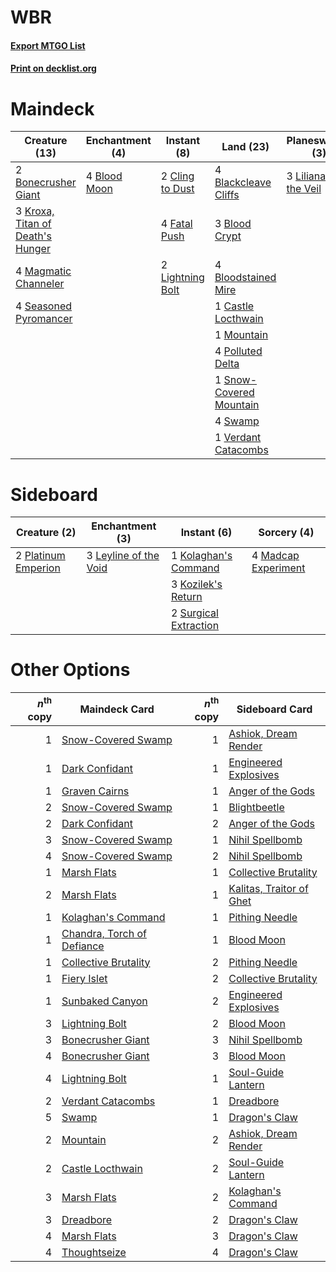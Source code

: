 # WBR

#### [Export MTGO List](../collection/WBR/WBR.txt)
#### [Print on decklist.org](http://decklist.org/?deckmain=4%09Blackcleave%20Cliffs%0A3%09Blood%20Crypt%0A4%09Blood%20Moon%0A4%09Bloodstained%20Mire%0A2%09Bonecrusher%20Giant%0A1%09Castle%20Locthwain%0A2%09Cling%20to%20Dust%0A2%09Dreadbore%0A4%09Fatal%20Push%0A4%09Inquisition%20of%20Kozilek%0A3%09Kroxa,%20Titan%20of%20Death's%20Hunger%0A2%09Lightning%20Bolt%0A3%09Liliana%20of%20the%20Veil%0A4%09Magmatic%20Channeler%0A1%09Mountain%0A4%09Polluted%20Delta%0A4%09Seasoned%20Pyromancer%0A1%09Snow-Covered%20Mountain%0A4%09Swamp%0A3%09Thoughtseize%0A1%09Verdant%20Catacombs&deckside=1%09Kolaghan's%20Command%0A3%09Kozilek's%20Return%0A3%09Leyline%20of%20the%20Void%0A4%09Madcap%20Experiment%0A2%09Platinum%20Emperion%0A2%09Surgical%20Extraction)
# Maindeck

|                                               Creature (13)                                               |                                   Enchantment (4)                                    |                                       Instant (8)                                        |                                            Land (23)                                             |                                        Planeswalker (3)                                        |                                            Sorcery (9)                                            |
|-----------------------------------------------------------------------------------------------------------|--------------------------------------------------------------------------------------|------------------------------------------------------------------------------------------|--------------------------------------------------------------------------------------------------|------------------------------------------------------------------------------------------------|---------------------------------------------------------------------------------------------------|
|2 [Bonecrusher Giant](http://gatherer.wizards.com/Pages/Card/Details.aspx?multiverseid=473077)             |4 [Blood Moon](http://gatherer.wizards.com/Pages/Card/Details.aspx?multiverseid=45386)|2 [Cling to Dust](http://gatherer.wizards.com/Pages/Card/Details.aspx?multiverseid=476338)|4 [Blackcleave Cliffs](http://gatherer.wizards.com/Pages/Card/Details.aspx?multiverseid=209401)   |3 [Liliana of the Veil](http://gatherer.wizards.com/Pages/Card/Details.aspx?multiverseid=235597)|2 [Dreadbore](http://gatherer.wizards.com/Pages/Card/Details.aspx?multiverseid=430622)             |
|3 [Kroxa, Titan of Death's Hunger](http://gatherer.wizards.com/Pages/Card/Details.aspx?multiverseid=476472)|                                                                                      |4 [Fatal Push](http://gatherer.wizards.com/Pages/Card/Details.aspx?multiverseid=423724)   |3 [Blood Crypt](http://gatherer.wizards.com/Pages/Card/Details.aspx?multiverseid=97102)           |                                                                                                |4 [Inquisition of Kozilek](http://gatherer.wizards.com/Pages/Card/Details.aspx?multiverseid=416897)|
|4 [Magmatic Channeler](http://gatherer.wizards.com/Pages/Card/Details.aspx?multiverseid=491789)            |                                                                                      |2 [Lightning Bolt](http://gatherer.wizards.com/Pages/Card/Details.aspx?multiverseid=806)  |4 [Bloodstained Mire](http://gatherer.wizards.com/Pages/Card/Details.aspx?multiverseid=405094)    |                                                                                                |3 [Thoughtseize](http://gatherer.wizards.com/Pages/Card/Details.aspx?multiverseid=438676)          |
|4 [Seasoned Pyromancer](http://gatherer.wizards.com/Pages/Card/Details.aspx?multiverseid=464094)           |                                                                                      |                                                                                          |1 [Castle Locthwain](http://gatherer.wizards.com/Pages/Card/Details.aspx?multiverseid=473203)     |                                                                                                |                                                                                                   |
|                                                                                                           |                                                                                      |                                                                                          |1 [Mountain](http://gatherer.wizards.com/Pages/Card/Details.aspx?multiverseid=439859)             |                                                                                                |                                                                                                   |
|                                                                                                           |                                                                                      |                                                                                          |4 [Polluted Delta](http://gatherer.wizards.com/Pages/Card/Details.aspx?multiverseid=405104)       |                                                                                                |                                                                                                   |
|                                                                                                           |                                                                                      |                                                                                          |1 [Snow-Covered Mountain](http://gatherer.wizards.com/Pages/Card/Details.aspx?multiverseid=121233)|                                                                                                |                                                                                                   |
|                                                                                                           |                                                                                      |                                                                                          |4 [Swamp](http://gatherer.wizards.com/Pages/Card/Details.aspx?multiverseid=439858)                |                                                                                                |                                                                                                   |
|                                                                                                           |                                                                                      |                                                                                          |1 [Verdant Catacombs](http://gatherer.wizards.com/Pages/Card/Details.aspx?multiverseid=405113)    |                                                                                                |                                                                                                   |


# Sideboard

|                                         Creature (2)                                         |                                        Enchantment (3)                                         |                                          Instant (6)                                           |                                         Sorcery (4)                                          |
|----------------------------------------------------------------------------------------------|------------------------------------------------------------------------------------------------|------------------------------------------------------------------------------------------------|----------------------------------------------------------------------------------------------|
|2 [Platinum Emperion](http://gatherer.wizards.com/Pages/Card/Details.aspx?multiverseid=457134)|3 [Leyline of the Void](http://gatherer.wizards.com/Pages/Card/Details.aspx?multiverseid=107682)|1 [Kolaghan's Command](http://gatherer.wizards.com/Pages/Card/Details.aspx?multiverseid=394613) |4 [Madcap Experiment](http://gatherer.wizards.com/Pages/Card/Details.aspx?multiverseid=417695)|
|                                                                                              |                                                                                                |3 [Kozilek's Return](http://gatherer.wizards.com/Pages/Card/Details.aspx?multiverseid=407608)   |                                                                                              |
|                                                                                              |                                                                                                |2 [Surgical Extraction](http://gatherer.wizards.com/Pages/Card/Details.aspx?multiverseid=397706)|                                                                                              |


# Other Options

|*n*<sup>th</sup> copy|                                            Maindeck Card                                            |*n*<sup>th</sup> copy|                                          Sideboard Card                                           |
|--------------------:|-----------------------------------------------------------------------------------------------------|--------------------:|---------------------------------------------------------------------------------------------------|
|                    1|[Snow-Covered Swamp](http://gatherer.wizards.com/Pages/Card/Details.aspx?multiverseid=121256)        |                    1|[Ashiok, Dream Render](http://gatherer.wizards.com/Pages/Card/Details.aspx?multiverseid=461155)    |
|                    1|[Dark Confidant](http://gatherer.wizards.com/Pages/Card/Details.aspx?multiverseid=397731)            |                    1|[Engineered Explosives](http://gatherer.wizards.com/Pages/Card/Details.aspx?multiverseid=50139)    |
|                    1|[Graven Cairns](http://gatherer.wizards.com/Pages/Card/Details.aspx?multiverseid=409559)             |                    1|[Anger of the Gods](http://gatherer.wizards.com/Pages/Card/Details.aspx?multiverseid=438682)       |
|                    2|[Snow-Covered Swamp](http://gatherer.wizards.com/Pages/Card/Details.aspx?multiverseid=121256)        |                    1|[Blightbeetle](http://gatherer.wizards.com/Pages/Card/Details.aspx?multiverseid=466841)            |
|                    2|[Dark Confidant](http://gatherer.wizards.com/Pages/Card/Details.aspx?multiverseid=397731)            |                    2|[Anger of the Gods](http://gatherer.wizards.com/Pages/Card/Details.aspx?multiverseid=438682)       |
|                    3|[Snow-Covered Swamp](http://gatherer.wizards.com/Pages/Card/Details.aspx?multiverseid=121256)        |                    1|[Nihil Spellbomb](http://gatherer.wizards.com/Pages/Card/Details.aspx?multiverseid=442215)         |
|                    4|[Snow-Covered Swamp](http://gatherer.wizards.com/Pages/Card/Details.aspx?multiverseid=121256)        |                    2|[Nihil Spellbomb](http://gatherer.wizards.com/Pages/Card/Details.aspx?multiverseid=442215)         |
|                    1|[Marsh Flats](http://gatherer.wizards.com/Pages/Card/Details.aspx?multiverseid=405101)               |                    1|[Collective Brutality](http://gatherer.wizards.com/Pages/Card/Details.aspx?multiverseid=414380)    |
|                    2|[Marsh Flats](http://gatherer.wizards.com/Pages/Card/Details.aspx?multiverseid=405101)               |                    1|[Kalitas, Traitor of Ghet](http://gatherer.wizards.com/Pages/Card/Details.aspx?multiverseid=407596)|
|                    1|[Kolaghan's Command](http://gatherer.wizards.com/Pages/Card/Details.aspx?multiverseid=394613)        |                    1|[Pithing Needle](http://gatherer.wizards.com/Pages/Card/Details.aspx?multiverseid=129526)          |
|                    1|[Chandra, Torch of Defiance](http://gatherer.wizards.com/Pages/Card/Details.aspx?multiverseid=417683)|                    1|[Blood Moon](http://gatherer.wizards.com/Pages/Card/Details.aspx?multiverseid=45386)               |
|                    1|[Collective Brutality](http://gatherer.wizards.com/Pages/Card/Details.aspx?multiverseid=414380)      |                    2|[Pithing Needle](http://gatherer.wizards.com/Pages/Card/Details.aspx?multiverseid=129526)          |
|                    1|[Fiery Islet](http://gatherer.wizards.com/Pages/Card/Details.aspx?multiverseid=464187)               |                    2|[Collective Brutality](http://gatherer.wizards.com/Pages/Card/Details.aspx?multiverseid=414380)    |
|                    1|[Sunbaked Canyon](http://gatherer.wizards.com/Pages/Card/Details.aspx?multiverseid=464196)           |                    2|[Engineered Explosives](http://gatherer.wizards.com/Pages/Card/Details.aspx?multiverseid=50139)    |
|                    3|[Lightning Bolt](http://gatherer.wizards.com/Pages/Card/Details.aspx?multiverseid=806)               |                    2|[Blood Moon](http://gatherer.wizards.com/Pages/Card/Details.aspx?multiverseid=45386)               |
|                    3|[Bonecrusher Giant](http://gatherer.wizards.com/Pages/Card/Details.aspx?multiverseid=473077)         |                    3|[Nihil Spellbomb](http://gatherer.wizards.com/Pages/Card/Details.aspx?multiverseid=442215)         |
|                    4|[Bonecrusher Giant](http://gatherer.wizards.com/Pages/Card/Details.aspx?multiverseid=473077)         |                    3|[Blood Moon](http://gatherer.wizards.com/Pages/Card/Details.aspx?multiverseid=45386)               |
|                    4|[Lightning Bolt](http://gatherer.wizards.com/Pages/Card/Details.aspx?multiverseid=806)               |                    1|[Soul-Guide Lantern](http://gatherer.wizards.com/Pages/Card/Details.aspx?multiverseid=476488)      |
|                    2|[Verdant Catacombs](http://gatherer.wizards.com/Pages/Card/Details.aspx?multiverseid=405113)         |                    1|[Dreadbore](http://gatherer.wizards.com/Pages/Card/Details.aspx?multiverseid=430622)               |
|                    5|[Swamp](http://gatherer.wizards.com/Pages/Card/Details.aspx?multiverseid=439858)                     |                    1|[Dragon's Claw](http://gatherer.wizards.com/Pages/Card/Details.aspx?multiverseid=129527)           |
|                    2|[Mountain](http://gatherer.wizards.com/Pages/Card/Details.aspx?multiverseid=439859)                  |                    2|[Ashiok, Dream Render](http://gatherer.wizards.com/Pages/Card/Details.aspx?multiverseid=461155)    |
|                    2|[Castle Locthwain](http://gatherer.wizards.com/Pages/Card/Details.aspx?multiverseid=473203)          |                    2|[Soul-Guide Lantern](http://gatherer.wizards.com/Pages/Card/Details.aspx?multiverseid=476488)      |
|                    3|[Marsh Flats](http://gatherer.wizards.com/Pages/Card/Details.aspx?multiverseid=405101)               |                    2|[Kolaghan's Command](http://gatherer.wizards.com/Pages/Card/Details.aspx?multiverseid=394613)      |
|                    3|[Dreadbore](http://gatherer.wizards.com/Pages/Card/Details.aspx?multiverseid=430622)                 |                    2|[Dragon's Claw](http://gatherer.wizards.com/Pages/Card/Details.aspx?multiverseid=129527)           |
|                    4|[Marsh Flats](http://gatherer.wizards.com/Pages/Card/Details.aspx?multiverseid=405101)               |                    3|[Dragon's Claw](http://gatherer.wizards.com/Pages/Card/Details.aspx?multiverseid=129527)           |
|                    4|[Thoughtseize](http://gatherer.wizards.com/Pages/Card/Details.aspx?multiverseid=438676)              |                    4|[Dragon's Claw](http://gatherer.wizards.com/Pages/Card/Details.aspx?multiverseid=129527)           |

